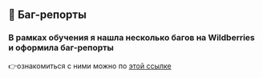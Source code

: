 <h2>🐞 Баг-репорты</h2>
<h3>В рамках обучения я нашла несколько багов на Wildberries и оформила баг-репорты</h3>
<div>👉ознакомиться с ними можно по <a href="https://docs.google.com/document/d/1yYCaO8djlMT1FLmG57dK7HjREkMvEc3T09NXPto6cKc/edit?tab=t.0">этой ссылке</a></div>
